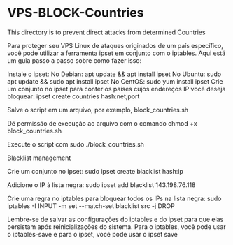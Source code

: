 # VPS-BLOCK-Countries
This directory is to prevent direct attacks from determined Countries

Para proteger seu VPS Linux de ataques originados de um país específico, você pode utilizar a ferramenta ipset em conjunto com o iptables. Aqui está um guia passo a passo sobre como fazer isso:

Instale o ipset:
No Debian: apt update && apt install ipset
No Ubuntu: sudo apt update && sudo apt install ipset
No CentOS: sudo yum install ipset
Crie um conjunto no ipset para conter os países cujos endereços IP você deseja bloquear:
ipset create countries hash:net,port

Salve o script em um arquivo, por exemplo, block_countries.sh

Dê permissão de execução ao arquivo com o comando chmod +x block_countries.sh

Execute o script com sudo ./block_countries.sh

Blacklist management

Crie um conjunto no ipset:
sudo ipset create blacklist hash:ip

Adicione o IP à lista negra:
sudo ipset add blacklist 143.198.76.118

Crie uma regra no iptables para bloquear todos os IPs na lista negra:
sudo iptables -I INPUT -m set --match-set blacklist src -j DROP

Lembre-se de salvar as configurações do iptables e do ipset para que elas persistam após reinicializações do sistema. Para o iptables, você pode usar o iptables-save e para o ipset, você pode usar o ipset save

